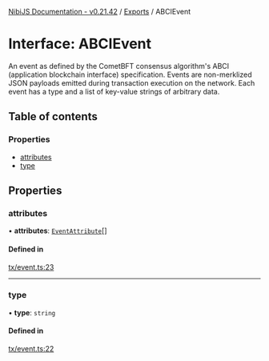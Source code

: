 [NibiJS Documentation - v0.21.42](../intro.md) / [Exports](../modules.md) / ABCIEvent

# Interface: ABCIEvent

An event as defined by the CometBFT consensus algorithm's
ABCI (application blockchain interface) specification.
Events are non-merklized JSON payloads emitted during transaction
execution on the network. Each event has a type and a list of
key-value strings of arbitrary data.

## Table of contents

### Properties

- [attributes](ABCIEvent.md#attributes)
- [type](ABCIEvent.md#type)

## Properties

### attributes

• **attributes**: [`EventAttribute`](EventAttribute.md)[]

#### Defined in

[tx/event.ts:23](https://github.com/NibiruChain/ts-sdk/blob/c08edb6/packages/nibijs/src/tx/event.ts#L23)

___

### type

• **type**: `string`

#### Defined in

[tx/event.ts:22](https://github.com/NibiruChain/ts-sdk/blob/c08edb6/packages/nibijs/src/tx/event.ts#L22)
